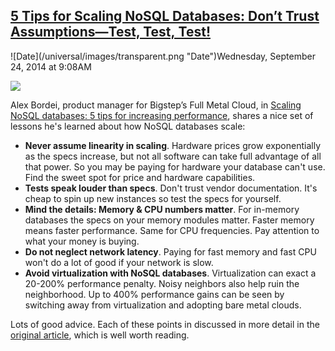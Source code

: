 ## [5 Tips for Scaling NoSQL Databases: Don’t Trust Assumptions—Test, Test, Test!](/blog/2014/9/24/5-tips-for-scaling-nosql-databases-dont-trust-assumptionstes.html)

<div class="journal-entry-tag journal-entry-tag-post-title"><span class="posted-on">![Date](/universal/images/transparent.png "Date")Wednesday, September 24, 2014 at 9:08AM</span></div>

<div class="body">

![](https://farm4.staticflickr.com/3907/15155548569_94b0c59654_m.jpg)

Alex Bordei, product manager for Bigstep’s Full Metal Cloud, in [Scaling NoSQL databases: 5 tips for increasing performance](http://radar.oreilly.com/2014/09/scaling-nosql-databases-5-tips-for-increasing-performance.html), shares a nice set of lessons he's learned about how NoSQL databases scale:

*   **Never assume linearity in scaling**. Hardware prices grow exponentially as the specs increase, but not all software can take full advantage of all that power. So you may be paying for hardware your database can't use. Find the sweet spot for price and hardware capabilities.
*   **Tests speak louder than specs**. Don't trust vendor documentation. It's cheap to spin up new instances so test the specs for yourself.
*   **Mind the details: Memory & CPU numbers matter**. For in-memory databases the specs on your memory modules matter. Faster memory means faster performance. Same for CPU frequencies. Pay attention to what your money is buying.
*   **Do not neglect network latency**. Paying for fast memory and fast CPU won't do a lot of good if your network is slow. 
*   **Avoid virtualization with NoSQL databases**. Virtualization can exact a 20-200% performance penalty. Noisy neighbors also help ruin the neighborhood. Up to 400% performance gains can be seen by switching away from virtualization and adopting bare metal clouds.

Lots of good advice. Each of these points in discussed in more detail in the [original article](http://radar.oreilly.com/2014/09/scaling-nosql-databases-5-tips-for-increasing-performance.html), which is well worth reading.

</div>